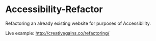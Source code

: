 # Accessibility-Refactor

Refactoring an already existing website for purposes of Accessibility.

Live example:
http://creativegains.co/refactoring/
